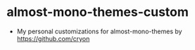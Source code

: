 # almost-mono-themes-custom

- My personal customizations for almost-mono-themes by https://github.com/cryon
